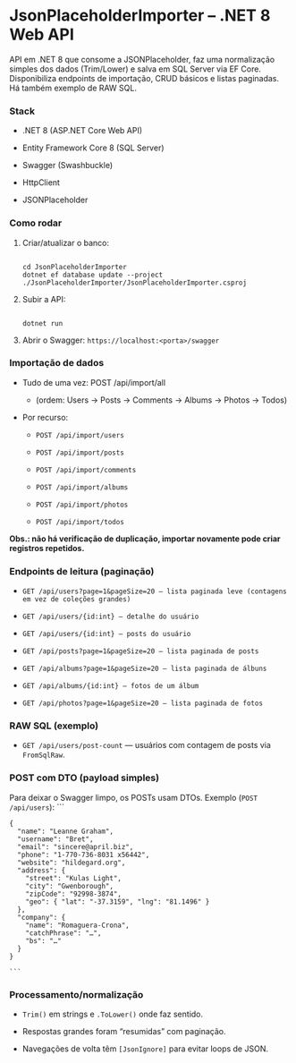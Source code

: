 # JsonPlaceholderImporter – .NET 8 Web API

API em .NET 8 que consome a JSONPlaceholder, faz uma normalização simples dos dados (Trim/Lower) e salva em SQL Server via EF Core.
Disponibiliza endpoints de importação, CRUD básicos e listas paginadas. Há também exemplo de RAW SQL.

### Stack

- .NET 8 (ASP.NET Core Web API)

- Entity Framework Core 8 (SQL Server)

- Swagger (Swashbuckle)

- HttpClient

- JSONPlaceholder

### Como rodar


1. Criar/atualizar o banco:
    ```
    
    cd JsonPlaceholderImporter
    dotnet ef database update --project ./JsonPlaceholderImporter/JsonPlaceholderImporter.csproj

    ```

2. Subir a API:
    ```
    
    dotnet run

    ```

3. Abrir o Swagger: `https://localhost:<porta>/swagger`

### Importação de dados

- Tudo de uma vez: POST /api/import/all
  - (ordem: Users → Posts → Comments → Albums → Photos → Todos)

- Por recurso:

  - `POST /api/import/users`

  - `POST /api/import/posts`

  - `POST /api/import/comments`

  - `POST /api/import/albums`

  - `POST /api/import/photos`

  - `POST /api/import/todos`

**Obs.: não há verificação de duplicação, importar novamente pode criar registros repetidos.**

### Endpoints de leitura (paginação)

- `GET /api/users?page=1&pageSize=20 — lista paginada leve (contagens em vez de coleções grandes)`

- `GET /api/users/{id:int} — detalhe do usuário`

- `GET /api/users/{id:int} — posts do usuário`

- `GET /api/posts?page=1&pageSize=20 — lista paginada de posts`

- `GET /api/albums?page=1&pageSize=20 — lista paginada de álbuns`

- `GET /api/albums/{id:int} — fotos de um álbum`

- `GET /api/photos?page=1&pageSize=20 — lista paginada de fotos`

### RAW SQL (exemplo)

- `GET /api/users/post-count` — usuários com contagem de posts via `FromSqlRaw`.

### POST com DTO (payload simples)

Para deixar o Swagger limpo, os POSTs usam DTOs. Exemplo (`POST /api/users`):
    ```

    {
      "name": "Leanne Graham",
      "username": "Bret",
      "email": "sincere@april.biz",
      "phone": "1-770-736-8031 x56442",
      "website": "hildegard.org",
      "address": {
        "street": "Kulas Light",
        "city": "Gwenborough",
        "zipCode": "92998-3874",
        "geo": { "lat": "-37.3159", "lng": "81.1496" }
      },
      "company": {
        "name": "Romaguera-Crona",
        "catchPhrase": "…",
        "bs": "…"
      }
    }
    
    ```

### Processamento/normalização

- `Trim()` em strings e `.ToLower()` onde faz sentido.

- Respostas grandes foram “resumidas” com paginação.

- Navegações de volta têm `[JsonIgnore]` para evitar loops de JSON.

